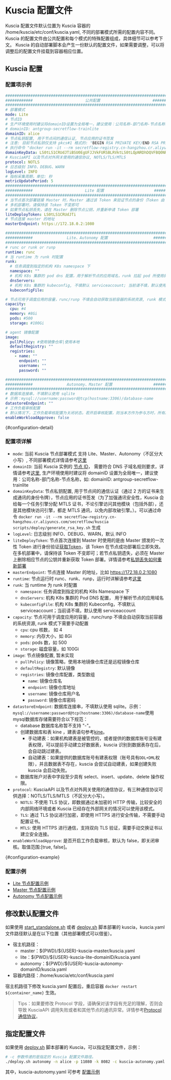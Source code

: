 # Kuscia 配置文件

Kuscia 配置文件默认位置为 Kuscia 容器的 /home/kuscia/etc/conf/kuscia.yaml, 不同的部署模式所需的配置内容不同。
Kuscia 的配置文件由公共配置和每个模式的特殊配置组成，具体细节可以参考下文。 Kuscia 的自动部署脚本会产生一份默认的配置文件，如果需要调整，可以将调整后的配置文件挂载到容器相应位置。

## Kuscia 配置
### 配置项示例
```yaml
#############################################################################
############                       公共配置                       ############ 
#############################################################################
# 部署模式
mode: Lite
# 节点ID 
# 生产环境使用时建议将domainID设置为全局唯一，建议使用：公司名称-部门名称-节点名称，如：
# domainID: antgroup-secretflow-trainlite
domainID: alice
# 节点私钥配置, 用于节点间的通信认证, 节点应用的证书签发
# 注意: 目前节点私钥仅支持 pkcs#1 格式的: "BEGIN RSA PRIVATE KEY/END RSA PRIVATE KEY"
# 执行命令 "docker run -it --rm secretflow-registry.cn-hangzhou.cr.aliyuncs.com/secretflow/kuscia scripts/deploy/generate_rsa_key.sh" 生成私钥
domainKeyData: LS0tLS1CRUdJTiBSU0EgUFJJVkFURSBLRVktLS0tLQpNRDhDQVFBQ0NRREdsY1Y3MTd5V3l3SURBUUFCQWdrQXR5RGVueG0wUGVFQ0JRRHJVTGUvQWdVQTJBcUQ5UUlFCmFuYkxtd0lFZWFaYUxRSUZBSjZ1S2tjPQotLS0tLUVORCBSU0EgUFJJVkFURSBLRVktLS0tLQo
# KusciaAPI 以及节点对外网关使用的通信协议, NOTLS/TLS/MTLS
protocol: NOTLS
# 日志级别 INFO、DEBUG、WARN
logLevel: INFO
# 指标采集周期，单位: 秒
metricUpdatePeriod: 5
#############################################################################
############                       Lite 配置                      ############ 
#############################################################################
# 当节点首次部署链接 Master 时，Master 通过该 Token 来验证节点的身份（Token 由 Master 颁发)，因为安全原因，该 Token 在节点部署成功后，立即失效
# 多机部署时，请保持该 Token 不变即可
# 如果节点私钥丢失，请在 Master 删除节点公钥，并重新申请 Token 部署
liteDeployToken: LS0tLS1CRUdJTi
# 节点连接 master 的地址
masterEndpoint: https://172.18.0.2:1080

#############################################################################
############               Lite、Autonomy 配置                    ############ 
#############################################################################
# runc or runk or runp
runtime: runc
# 当 runtime 为 runk 时配置
runk:
  # 任务调度到指定的机构 K8s namespace 下
  namespace: ""
  # 机构 K8s 集群的 pod dns 配置，用于解析节点的应用域名，runk 拉起 pod 所使用的 dns 地址，应配置为 kuscia service 的 clusterIP
  dnsServers:
  # 机构 K8s 集群的 kubeconfig, 不填默认 serviceaccount; 当前请不填，默认使用 serviceaccount
  kubeconfigFile:

# 节点可用于调度应用的容量，runc/runp 不填会自动获取当前容器的系统资源, runk 模式下需要手动配置
capacity:
  cpu: #4
  memory: #8Gi
  pods: #500
  storage: #100Gi

# agent 镜像配置
image:
  pullPolicy: #使用镜像仓库|使用本地
  defaultRegistry: ""
  registries:
    - name: ""
      endpoint: ""
      username: ""
      password: ""

#############################################################################
############               Autonomy、Master 配置                  ############ 
#############################################################################
# 数据库连接串，不填默认使用 sqlite
# 示例：mysql://username:password@tcp(hostname:3306)/database-name
datastoreEndpoint: ""
# 工作负载审核配置
# 默认情况下，工作负载审核配置为关闭状态。若开启审核配置，则当本方作为参与方时，所有的 Job 需要调用 KusciaAPI 进行作业审核。生产环境建议开启审核
enableWorkloadApprove: false
```

{#configuration-detail}

### 配置项详解
- `mode`: 当前 Kuscia 节点部署模式 支持 Lite、Master、Autonomy（不区分大小写）, 不同部署模式详情请参考[这里](../reference/architecture_cn)
- `domainID`: 当前 Kuscia 实例的 [节点 ID](../reference/concepts/domain_cn)， 需要符合 DNS 子域名规则要求，详情请参考[这里](https://kubernetes.io/zh-cn/docs/concepts/overview/working-with-objects/names/#dns-subdomain-names), 生产环境使用时建议将 domainID 设置为全局唯一，建议使用：公司名称-部门名称-节点名称，如: domainID: antgroup-secretflow-trainlite
- `domainKeyData`: 节点私钥配置, 用于节点间的通信认证（通过 2 方的证书来生成通讯的身份令牌），节点应用的证书签发（为了加强通讯安全性，Kuscia 会给每一个任务引擎分配 MTLS 证书，不论引擎访问其他模块（包括外部），还是其他模块访问引擎，都走 MTLS 通讯，以免内部攻破引擎。）。可以通过命令 `docker run -it --rm secretflow-registry.cn-hangzhou.cr.aliyuncs.com/secretflow/kuscia scripts/deploy/generate_rsa_key.sh` 生成
- `logLevel`: 日志级别 INFO、DEBUG、WARN，默认 INFO
- `liteDeployToken`: 节点首次连接到 Master 时使用的是由 Master 颁发的一次性 Token 进行身份验证[获取Token](../deployment/deploy_master_lite_cn.md#lite-alice)，该 Token 在节点成功部署后立即失效。在多机部署中，请保持该 Token 不变即可；若节点私钥遗失，必须在 Master 上删除相应节点的公钥并重新获取 Token 部署。详情请参考[私钥丢失如何重新部署](./../reference/troubleshoot/private_key_loss.md)
- `masterEndpoint`: 节点连接 Master 的地址，比如 https://172.18.0.2:1080
- `runtime`: 节点运行时 runc、runk、runp，运行时详解请参考[这里](../reference/architecture_cn.md#agent)
- `runk`: 当 runtime 为 runk 时配置
  - `namespace`: 任务调度到指定的机构 K8s Namespace 下
  - `dnsServers`: 机构 K8s 集群的 Pod DNS 配置， 用于解析节点的应用域名
  - `kubeconfigFile`: 机构 K8s 集群的 Kubeconfig，不填默认 serviceaccount；当前请不填，默认使用 serviceaccount
- `capacity`: 节点可用于调度应用的容量，runc/runp 不填会自动获取当前容器的系统资源, runk 模式下需要手动配置
  - `cpu`: cpu 核数， 如 4
  - `memory`: 内存大小，如 8Gi
  - `pods`: pods 数，如 500
  - `storage`: 磁盘容量，如 100Gi
- `image`: 节点镜像配置, 暂未实现
  - `pullPolicy`: 镜像策略，使用本地镜像仓库还是远程镜像仓库
  - `defaultRegistry`: 默认镜像
  - `registries`: 镜像仓库配置，类型数组
    - `name`: 镜像仓库名
    - `endpoint`: 镜像仓库地址
    - `username`: 镜像仓库用户名
    - `password`: 镜像仓库密码
- `datastoreEndpoint`: 数据库连接串，不填默认使用 sqlite。示例：`mysql://username:password@tcp(hostname:3306)/database-name`使用mysql数据库存储需要符合以下规范：
  - database 数据库名称暂不支持 "-"。
  - 创建数据库和表 kine ，建表语句参考[kine](https://github.com/secretflow/kuscia/blob/main/hack/k8s/kine.sql)。
    - 手动建表：如果机构建表是被管控的，或者提供的数据库账号没有建表权限，可以提前手动建立好数据表，kuscia 识别到数据表存在后，会自动跳过建表。
    - 自动建表：如果提供的数据库账号有建表权限（账号具有`DDL+DML`权限），并且数据表不存在，kuscia 会尝试自动建表，如果创建失败 kuscia 会启动失败。
  - 数据库账户对表中字段至少具有 select、insert、update、delete 操作权限。
- `protocol`: KusciaAPI 以及节点对外网关使用的通信协议，有三种通信协议可供选择：NOTLS/TLS/MTLS（不区分大小写）。
  - `NOTLS`: 不使用 TLS 协议，即数据通过未加密的 HTTP 传输，比较安全的内部网络环境或者 Kuscia 已经存在外部网关的情况可以使用该模式。
  - `TLS`: 通过 TLS 协议进行加密，即使用 HTTPS 进行安全传输，不需要手动配置证书。
  - `MTLS`: 使用 HTTPS 进行通信，支持双向 TLS 验证，需要手动交换证书以建立安全连接。
- `enableWorkloadApprove`: 是否开启工作负载审核，默认为 false，即关闭审核。取值范围:[true, false]。

{#configuration-example}
### 配置示例
- [Lite 节点配置示例](https://github.com/secretflow/kuscia/tree/main/scripts/templates/kuscia-lite.yaml)
- [Master 节点配置示例](https://github.com/secretflow/kuscia/tree/main/scripts/templates/kuscia-master.yaml)
- [Autonomy 节点配置示例](https://github.com/secretflow/kuscia/tree/main/scripts/templates/kuscia-autonomy.yaml)

## 修改默认配置文件
如果使用 [start_standalone.sh](https://github.com/secretflow/kuscia/blob/main/scripts/deploy/start_standalone.sh) 或者 [deploy.sh](https://github.com/secretflow/kuscia/blob/main/scripts/deploy/deploy.sh) 脚本部署的 kuscia，kuscia.yaml 文件路径默认是在以下位置（其他部署模式可以借鉴）。
- 宿主机路径：
  - master：\${PWD}/\${USER}-kuscia-master/kuscia.yaml
  - lite：\${PWD}/\${USER}-kuscia-lite-domainID/kuscia.yaml
  - autonomy：\${PWD}/\${USER}-kuscia-autonomy-domainID/kuscia.yaml
- 容器内路径：/home/kuscia/etc/conf/kuscia.yaml

宿主机路径下修改 kuscia.yaml 配置后，重启容器 `docker restart ${container_name}` 生效。
> Tips：如果要修改 Protocol 字段，请确保对该字段有充足的理解，否则会导致 KusciaAPI 调用失败或者和其他节点的通讯异常。详情参考[Protocol 通信协议](../reference/troubleshoot/protocol_describe.md)。

## 指定配置文件
如果使用 [deploy.sh](https://github.com/secretflow/kuscia/blob/main/scripts/deploy/deploy.sh) 脚本部署的 Kuscia，可以指定配置文件，示例：
```bash
# -c 参数传递的是指定的 Kuscia 配置文件路径。
./deploy.sh autonomy -n alice -p 11080 -k 8082 -c kuscia-autonomy.yaml
```
其中，kuscia-autonomy.yaml 可参考 [配置示例](#configuration-example)
